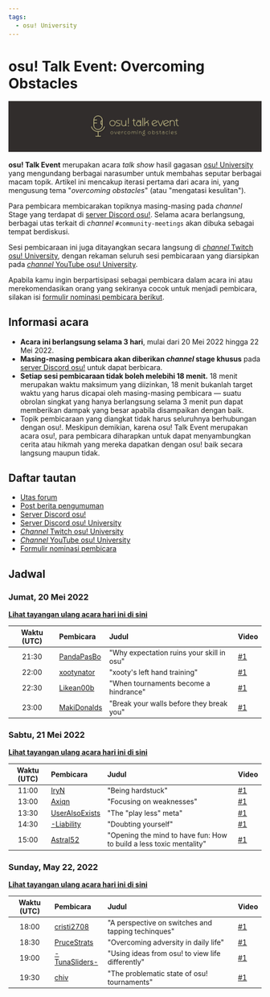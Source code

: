 ```yaml
---
tags:
  - osu! University
---
```


# osu! Talk Event: Overcoming Obstacles

![Banner osu! Talk Event: Overcoming Obstacles](/wiki/shared/news/2022-05-19-osu-talk-event-overcoming-obstacles/ote-newspost-banner.png)

**osu! Talk Event** merupakan acara *talk show* hasil gagasan [osu! University](/wiki/Community/Discord_servers/osu!_University) yang mengundang berbagai narasumber untuk membahas seputar berbagai macam topik. Artikel ini mencakup iterasi pertama dari acara ini, yang mengusung tema "*overcoming obstacles*" (atau "mengatasi kesulitan").

Para pembicara membicarakan topiknya masing-masing pada *channel* Stage yang terdapat di [server Discord osu!](/wiki/Community/osu!_Discord_server). Selama acara berlangsung, berbagai utas terkait di *channel* `#community-meetings` akan dibuka sebagai tempat berdiskusi.

Sesi pembicaraan ini juga ditayangkan secara langsung di [*channel* Twitch osu! University](https://twitch.tv/osuuniversity), dengan rekaman seluruh sesi pembicaraan yang diarsipkan pada [*channel* YouTube osu! University](https://www.youtube.com/c/osuuniversity).

Apabila kamu ingin berpartisipasi sebagai pembicara dalam acara ini atau merekomendasikan orang yang sekiranya cocok untuk menjadi pembicara, silakan isi [formulir nominasi pembicara berikut](https://forms.gle/HCD6ac8JwURGh8zx8).

## Informasi acara

- **Acara ini berlangsung selama 3 hari**, mulai dari 20 Mei 2022 hingga 22 Mei 2022.
- **Masing-masing pembicara akan diberikan *channel* stage khusus** pada [server Discord osu!](https://discord.gg/ppy) untuk dapat berbicara.
- **Setiap sesi pembicaraan tidak boleh melebihi 18 menit.** 18 menit merupakan waktu maksimum yang diizinkan, 18 menit bukanlah target waktu yang harus dicapai oleh masing-masing pembicara — suatu obrolan singkat yang hanya berlangsung selama 3 menit pun dapat memberikan dampak yang besar apabila disampaikan dengan baik.
- Topik pembicaraan yang diangkat tidak harus seluruhnya berhubungan dengan osu!. Meskipun demikian, karena osu! Talk Event merupakan acara osu!, para pembicara diharapkan untuk dapat menyambungkan cerita atau hikmah yang mereka dapatkan dengan osu! baik secara langsung maupun tidak.

## Daftar tautan

- [Utas forum](https://osu.ppy.sh/community/forums/topics/1574152)
- [Post berita pengumuman](https://osu.ppy.sh/home/news/2022-05-19-osu-talk-event-overcoming-obstacles)
- [Server Discord osu!](/wiki/Community/osu!_Discord_server)
- [Server Discord osu! University](https://discord.gg/QubdHdnBVg)
- [*Channel* Twitch osu! University](https://twitch.tv/osuuniversity)
- [*Channel* YouTube osu! University](https://www.youtube.com/c/osuuniversity)
- [Formulir nominasi pembicara](https://forms.gle/HCD6ac8JwURGh8zx8)

## Jadwal

### Jumat, 20 Mei 2022

**[Lihat tayangan ulang acara hari ini di sini](https://www.youtube.com/watch?v=dXwMiPBiQpk)**

| Waktu (UTC) | Pembicara | Judul | Video |
| :-: | :-- | :-- | :-- |
| 21:30 | [PandaPasBo](https://osu.ppy.sh/users/10262231) | "Why expectation ruins your skill in osu" | [#1](https://www.youtube.com/watch?v=ES-gjqgu0i8) |
| 22:00 | [xootynator](https://osu.ppy.sh/users/3717598) | "xooty's left hand training" | [#1](https://www.youtube.com/watch?v=vkEw7YF_8fA) |
| 22:30 | [Likean00b](https://osu.ppy.sh/users/4860447) | "When tournaments become a hindrance" | [#1](https://www.youtube.com/watch?v=Ll5itEiaZko) |
| 23:00 | [MakiDonalds](https://osu.ppy.sh/users/11610772) | "Break your walls before they break you" | [#1](https://www.youtube.com/watch?v=NU6JRqGrEGg) |

### Sabtu, 21 Mei 2022

**[Lihat tayangan ulang acara hari ini di sini](https://www.youtube.com/watch?v=YLaFZup2mFo)**

| Waktu (UTC) | Pembicara | Judul | Video |
| :-: | :-- | :-- | :-- |
| 11:00 | [IryN](https://osu.ppy.sh/users/17909384) | "Being hardstuck" | [#1](https://www.youtube.com/watch?v=jbKdUhsJKh8) |
| 13:00 | [Axiqn](https://osu.ppy.sh/users/21130016) | "Focusing on weaknesses" | [#1](https://www.youtube.com/watch?v=pGBBxAM7QkU) |
| 13:30 | [UserAlsoExists](https://osu.ppy.sh/users/19036931) | "The "play less" meta" | [#1](https://www.youtube.com/watch?v=qQvVtu19CnM) |
| 14:30 | [-Liability](https://osu.ppy.sh/users/12260184) | "Doubting yourself" | [#1](https://www.youtube.com/watch?v=_dGxynP9HSs) |
| 15:00 | [Astral52](https://osu.ppy.sh/users/11936432) | "Opening the mind to have fun: How to build a less toxic mentality" | [#1](https://www.youtube.com/watch?v=hJUwU8YLUUg) |

### Sunday, May 22, 2022

**[Lihat tayangan ulang acara hari ini di sini](https://www.youtube.com/watch?v=TICCyoj1F1U)**

| Waktu (UTC) | Pembicara | Judul | Video |
| :-: | :-- | :-- | :-- |
| 18:00 | [cristi2708](https://osu.ppy.sh/users/7552300) | "A perspective on switches and tapping techinques" | [#1](https://www.youtube.com/watch?v=_KhDLQJ0-nc) |
| 18:30 | [PruceStrats](https://osu.ppy.sh/users/16518886) | "Overcoming adversity in daily life" | [#1](https://www.youtube.com/watch?v=4iY_Rv0lobU) |
| 19:00 | [-TunaSliders-](https://osu.ppy.sh/users/15420104) | "Using ideas from osu! to view life differently" | [#1](https://www.youtube.com/watch?v=fKXmq-udD-Q) |
| 19:30 | [chiv](https://osu.ppy.sh/users/6701656) | "The problematic state of osu! tournaments" | [#1](https://www.youtube.com/watch?v=g7CtcSctWSI) |
